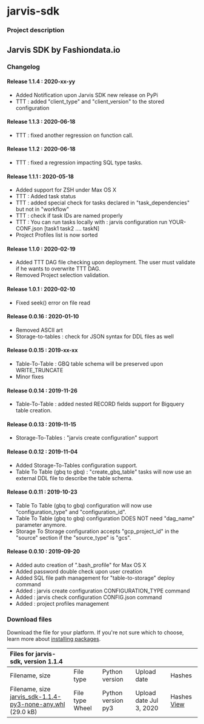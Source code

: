 # jarvis-sdk

### Project description

## Jarvis SDK by Fashiondata.io

### Changelog

#### Release 1.1.4 : 2020-xx-yy

* Added Notification upon Jarvis SDK new release on PyPi
* TTT : added "client\_type" and "client\_version" to the stored configuration

#### Release 1.1.3 : 2020-06-18

* TTT : fixed another regression on function call.

#### Release 1.1.2 : 2020-06-18

* TTT : fixed a regression impacting SQL type tasks.

#### Release 1.1.1 : 2020-05-18

* Added support for ZSH under Max OS X
* TTT : Added task status
* TTT : added special check for tasks declared in "task\_dependencies" but not in "workflow"
* TTT : check if task IDs are named properly
* TTT : You can run tasks locally with : jarvis configuration run YOUR-CONF.json \[task1 task2 .... taskN\]
* Project Profiles list is now sorted

#### Release 1.1.0 : 2020-02-19

* Added TTT DAG file checking upon deployment. The user must validate if he wants to overwrite TTT DAG.
* Removed Project selection validation.

#### Release 1.0.1 : 2020-02-10

* Fixed seek\(\) error on file read

#### Release 0.0.16 : 2020-01-10

* Removed ASCII art
* Storage-to-tables : check for JSON syntax for DDL files as well

#### Release 0.0.15 : 2019-xx-xx

* Table-To-Table : GBQ table schema will be preserved upon WRITE\_TRUNCATE
* Minor fixes

#### Release 0.0.14 : 2019-11-26

* Table-To-Table : added nested RECORD fields support for Bigquery table creation.

#### Release 0.0.13 : 2019-11-15

* Storage-To-Tables : "jarvis create configuration" support

#### Release 0.0.12 : 2019-11-04

* Added Storage-To-Tables configuration support.
* Table To Table \(gbq to gbq\) : "create\_gbq\_table" tasks will now use an external DDL file to describe the table schema.

#### Release 0.0.11 : 2019-10-23

* Table To Table \(gbq to gbq\) configuration will now use "configuration\_type" and "configuration\_id".
* Table To Table \(gbq to gbq\) configuration DOES NOT need "dag\_name" parameter anymore.
* Storage To Storage configuration accepts "gcp\_project\_id" in the "source" section if the "source\_type" is "gcs".

#### Release 0.0.10 : 2019-09-20

* Added auto creation of ".bash\_profile" for Max OS X
* Added password double check upon user creation
* Added SQL file path management for "table-to-storage" deploy command
* Added : jarvis create configuration CONFIGURATION\_TYPE command
* Added : jarvis check configuration CONFIG.json command
* Added : project profiles management

### Download files

Download the file for your platform. If you're not sure which to choose, learn more about [installing packages](https://packaging.python.org/installing/).

| Files for jarvis-sdk, version 1.1.4 |  |  |  |  |
| :--- | :--- | :--- | :--- | :--- |
| Filename, size | File type | Python version | Upload date | Hashes |
|  Filename, size [jarvis\_sdk-1.1.4-py3-none-any.whl](https://files.pythonhosted.org/packages/a3/5e/54ffacdc5d46ceef241d33e0599bce401fd1bebe6aa9bb8296f830269821/jarvis_sdk-1.1.4-py3-none-any.whl) \(29.0 kB\) |  File type Wheel |  Python version py3 |  Upload date Jul 3, 2020 |  Hashes [View](jarvis-sdk-4.md#copy-hash-modal-064cd971-98f0-4e38-bb5c-1f09066d5556) |

